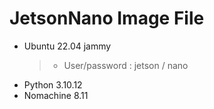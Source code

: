 # JetsonNano Image File
- Ubuntu 22.04 jammy
  > - User/password : jetson / nano
- Python 3.10.12
- Nomachine 8.11
